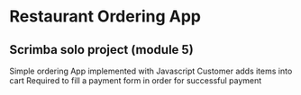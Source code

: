 # Restaurant Ordering App

## Scrimba solo project (module 5)

Simple ordering App implemented with Javascript
Customer adds items into cart
Required to fill a payment form in order for successful payment





